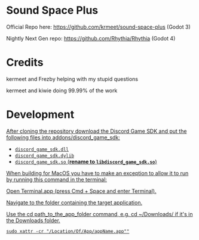 # Sound Space Plus

Official Repo here: https://github.com/krmeet/sound-space-plus (Godot 3)

Nightly Next Gen repo: https://github.com/Rhythia/Rhythia (Godot 4)

# Credits 
  kermeet and Frezby helping with my stupid questions 
  
  kermeet and kiwie doing 99.99% of the work 

# Development <a href="dev-title" id="dev"/>
After cloning the repository download the Discord Game SDK and put the following files into addons/discord_game_sdk:  
- `discord_game_sdk.dll`  
- `discord_game_sdk.dylib`  
- `discord_game_sdk.so` (__rename to `libdiscord_game_sdk.so`__)  


When building for MacOS you have to make an exception to allow it to run by running this command in the terminal: 

 Open Terminal.app (press Cmd + Space and enter Terminal).

 Navigate to the folder containing the target application.

 Use the cd path_to_the_app_folder command, e.g. cd ~/Downloads/ if it's in the Downloads folder.
    
 `sudo xattr -cr "/Location/Of/App/appName.app""`

